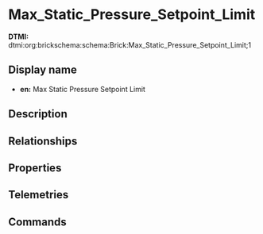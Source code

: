 # Max_Static_Pressure_Setpoint_Limit
**DTMI:** dtmi:org:brickschema:schema:Brick:Max_Static_Pressure_Setpoint_Limit;1
## Display name
- **en:** Max Static Pressure Setpoint Limit
## Description
## Relationships
## Properties
## Telemetries
## Commands
